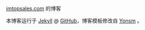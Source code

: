 [imtopsales.com](http://imtopsales.com) 的博客

本博客运行于 [Jekyll](http://jekyllrb.com) @ [GitHub](http://github.com/Yonsm/NET)，博客模板修改自 [Yonsm](https://github.com/Yonsm/NET) 。


